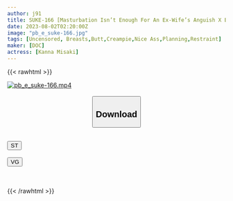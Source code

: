```yaml
---
author: j91
title: SUKE-166 [Masturbation Isn’t Enough For An Ex-Wife’s Anguish X Burning Crazy One Night Only Sex] A Divorced Beautiful Woman With An Excessive Sexual Desire Is A Gachi Orgasmic Orgasmic! ! Just For Today, I Forget About C***d-Rearing And Leave Myself To Pleasure… It’s Been A Long Time Since I’ve Had A Net Reddeep Throat With An Ecstatic Expression! The Liberated Lust Doesn’t Know To Stop… Rich Vaginal Cum Shot Sex That Makes The Beautiful Butt Dance And Repeats The Climax! [Ns Tokyo Fuck 13th Saki] (Kanna Misaki)
date: 2023-08-02T02:20:00Z
image: "pb_e_suke-166.jpg"
tags: [Uncensored, Breasts,Butt,Creampie,Nice Ass,Planning,Restraint]
maker: [DOC]
actress: [Kanna Misaki]
---
```



{{< rawhtml >}}

<div class="video" data-videoid="z3aYP6oabBUYlkp">
    <a href="javascript:;">
        <img src="https://my.j91.asia/posts/pb_e_suke-166/pb_e_suke-166.jpg" width="WIDTH" height="HEIGHT" alt="pb_e_suke-166.mp4" loading="lazy">
    </a>
</div>

<script type="text/javascript" src="https://j91.asia/asset/on-demand-st.js"></script>

<br>
  <link rel="stylesheet" href="https://j91.asia/asset/bs5.css">
  
  <center>
  <button class="btn btn-primary" type="button" data-bs-toggle="collapse" data-bs-target=".multi-collapse" aria-expanded="false" aria-controls="multiCollapseExample1 multiCollapseExample2"><h2>Download</h2></button></center>
</p>
<div class="row">
  <div class="col">
    <div class="collapse multi-collapse" id="multiCollapseExample1">
      <div class="card card-body">
	      	      <br>
<div class="buttons">  
<a href="https://streamtape.to/v/z3aYP6oabBUYlkp"><button class="btn-hover color-3"><i class="fa fa-download"></i> ST</button></a></div>
    </div>
  </div>
</div>
  <div class="col">
    <div class="collapse multi-collapse" id="multiCollapseExample2">
      <div class="card card-body">
	      <br>
<div class="buttons">
    <a href="https://vgembed.com/v/e028E6GPlmOYAvq"><button class="btn-hover color-9"><i class="fa fa-download"></i> VG</button></a></div>
<br><br>
      </div>
    </div>
  </div>
</div>

{{< /rawhtml >}}